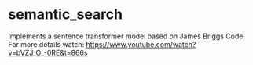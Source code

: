 # semantic_search
Implements a sentence transformer model based on James Briggs Code. For more details watch: https://www.youtube.com/watch?v=bVZJ_O_-0RE&t=866s
